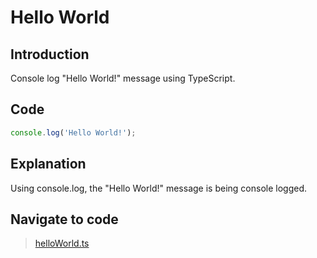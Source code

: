 # Hello World 

## Introduction
Console log "Hello World!" message using TypeScript.

## Code
```typescript
console.log('Hello World!');
```

## Explanation
Using console.log, the "Hello World!" message is being console logged.

## Navigate to code
> [helloWorld.ts](../src/01_HelloWorld/helloWorld.ts)

